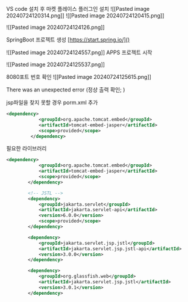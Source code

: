
VS code 설치 후 마켓 플레이스 플러그인 설치
![[Pasted image 20240724120314.png]]
![[Pasted image 20240724120415.png]]

![[Pasted image 20240724124126.png]]

SpringBoot  프로젝트 생성
[https://start.spring.io/]()

![[Pasted image 20240724124557.png]]
APPS 프로젝트 시작

![[Pasted image 20240724125537.png]]

8080포트 번호 확인
![[Pasted image 20240724125615.png]]

There was an unexpected error (정상 출력 확인;  )

jsp파일을 찾지 못할 경우
porm.xml 추가
```xml
<dependency>
            <groupId>org.apache.tomcat.embed</groupId>
            <artifactId>tomcat-embed-jasper</artifactId>
            <scope>provided</scope>
         </dependency>
```

필요한 라이브러리
```xml
<dependency>
			<groupId>org.apache.tomcat.embed</groupId>
			<artifactId>tomcat-embed-jasper</artifactId>
			<scope>provided</scope>
		</dependency>

		<!-- JSTL -->
		<dependency>
			<groupId>jakarta.servlet</groupId>
			<artifactId>jakarta.servlet-api</artifactId>
			<version>6.0.0</version>
			<scope>provided</scope>
		</dependency>

		<dependency>
			<groupId>jakarta.servlet.jsp.jstl</groupId>
			<artifactId>jakarta.servlet.jsp.jstl-api</artifactId>
			<version>3.0.0</version>
		</dependency>

		<dependency>
			<groupId>org.glassfish.web</groupId>
			<artifactId>jakarta.servlet.jsp.jstl</artifactId>
			<version>3.0.1</version>
		</dependency>
```
